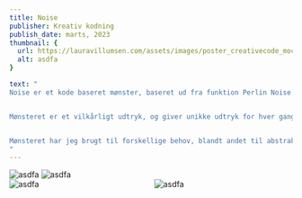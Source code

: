```yaml
---
title: Noise
publisher: Kreativ kodning
publish_date: marts, 2023
thumbnail: {
  url: https://lauravillumsen.com/assets/images/poster_creativecode_mockup%202.jpg,
  alt: asdfa
}

text: "
Noise er et kode baseret mønster, baseret ud fra funktion Perlin Noise. Koden responderer på musens bevægelser og glitcher fra hver gang.


Mønsteret er et vilkårligt udtryk, og giver unikke udtryk for hver gang den går igennem.


Mønsteret har jeg brugt til forskellige behov, blandt andet til abstrakte plakater og cover-art.
"
---
```


<img src="https://lauravillumsen.com/assets/images/poster_creativecode_mockup%202.jpg" alt="asdfa">
<img src="https://lauravillumsen.com/assets/images/poster_creativecode_lauraV%202.jpg" alt="asdfa">

<div style="display:grid; grid-template-columns: repeat(2, minmax(0, 1fr));gap: 0.75rem">
  <img src="https://lauravillumsen.com/assets/images/Rectangle%2015.jpg" alt="asdfa">
  <img src="https://lauravillumsen.com/assets/images/Rectangle%2016.jpg" alt="asdfa">
<div>